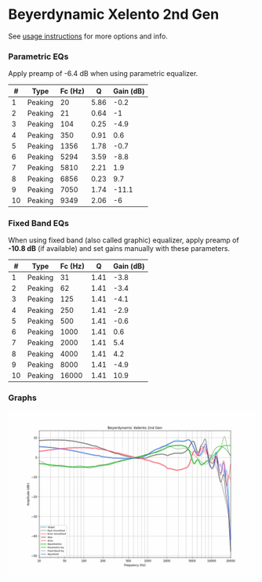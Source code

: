 # Beyerdynamic Xelento 2nd Gen
See [usage instructions](https://github.com/jaakkopasanen/AutoEq#usage) for more options and info.

### Parametric EQs
Apply preamp of -6.4 dB when using parametric equalizer.

|   # | Type    |   Fc (Hz) |    Q |   Gain (dB) |
|-----|---------|-----------|------|-------------|
|   1 | Peaking |        20 | 5.86 |        -0.2 |
|   2 | Peaking |        21 | 0.64 |        -1   |
|   3 | Peaking |       104 | 0.25 |        -4.9 |
|   4 | Peaking |       350 | 0.91 |         0.6 |
|   5 | Peaking |      1356 | 1.78 |        -0.7 |
|   6 | Peaking |      5294 | 3.59 |        -8.8 |
|   7 | Peaking |      5810 | 2.21 |         1.9 |
|   8 | Peaking |      6856 | 0.23 |         9.7 |
|   9 | Peaking |      7050 | 1.74 |       -11.1 |
|  10 | Peaking |      9349 | 2.06 |        -6   |

### Fixed Band EQs
When using fixed band (also called graphic) equalizer, apply preamp of **-10.8 dB** (if available) and set gains manually with these parameters.

|   # | Type    |   Fc (Hz) |    Q |   Gain (dB) |
|-----|---------|-----------|------|-------------|
|   1 | Peaking |        31 | 1.41 |        -3.8 |
|   2 | Peaking |        62 | 1.41 |        -3.4 |
|   3 | Peaking |       125 | 1.41 |        -4.1 |
|   4 | Peaking |       250 | 1.41 |        -2.9 |
|   5 | Peaking |       500 | 1.41 |        -0.6 |
|   6 | Peaking |      1000 | 1.41 |         0.6 |
|   7 | Peaking |      2000 | 1.41 |         5.4 |
|   8 | Peaking |      4000 | 1.41 |         4.2 |
|   9 | Peaking |      8000 | 1.41 |        -4.9 |
|  10 | Peaking |     16000 | 1.41 |        10.9 |

### Graphs
![](./Beyerdynamic%20Xelento%202nd%20Gen.png)
